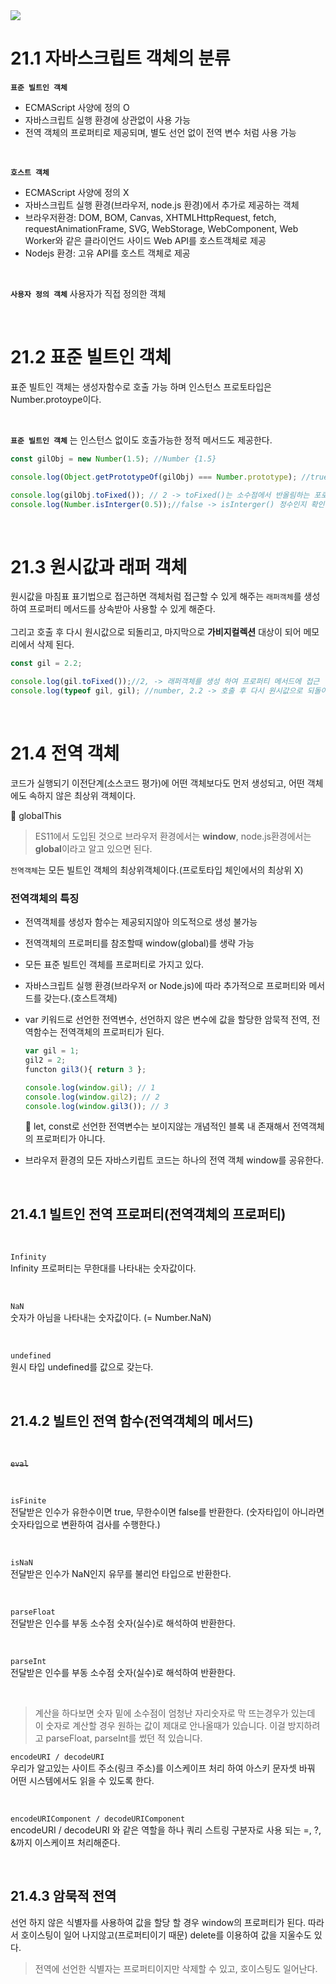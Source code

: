 <img src="https://capsule-render.vercel.app/api?type=waving&color=gradient&customColorList=1&height=200&section=header&text=Chapter21.%20%EB%B9%8C%ED%8A%B8%EC%9D%B8%20%EA%B0%9D%EC%B2%B4&fontSize=50">

# **21.1 자바스크립트 객체의 분류**
**```표준 빌트인 객체```** <br>
* ECMAScript 사양에 정의 O
* 자바스크립트 실행 환경에 상관없이 사용 가능
* 전역 객체의 프로퍼티로 제공되며, 별도 선언 없이 전역 변수 처럼 사용 가능

<br>

**```호스트 객체```**
* ECMAScript 사양에 정의 X
* 자바스크립트 실행 환경(브라우저, node.js 환경)에서 추가로 제공하는 객체
* 브라우저환경: DOM, BOM, Canvas, XHTMLHttpRequest, fetch, requestAnimationFrame, SVG, WebStorage, WebComponent, Web Worker와 같은 클라이언드 사이드 Web API를 호스트객체로 제공
* Nodejs 환경: 고유 API를 호스트 객체로 제공

<br>

**```사용자 정의 객체```**
사용자가 직접 정의한 객체

<br>

# **21.2 표준 빌트인 객체**
표준 빌트인 객체는 생성자함수로 호출 가능 하며 인스턴스 프로토타입은 Number.protoype이다.

<br>

**```표준 빌트인 객체```** 는 인스턴스 없이도 호출가능한 정적 메서드도 제공한다.

```js
const gilObj = new Number(1.5); //Number {1.5}

console.log(Object.getPrototypeOf(gilObj) === Number.prototype); //true

console.log(gilObj.toFixed()); // 2 -> toFixed()는 소수점에서 반올림하는 포로토타입 메서드이다.
console.log(Number.isInterger(0.5));//false -> isInterger() 정수인지 확인하는 정적 메서드
```

<br>

# **21.3 원시값과 래퍼 객체**
원시값을 마침표 표기법으로 접근하면 객체처럼 접근할 수 있게 해주는 ```래퍼객체```를 생성하여 프로퍼티 메서드를 상속받아 사용할 수 있게 해준다. <br><br>
그리고 호출 후 다시 원시값으로 되돌리고, 마지막으로 **가비지컬렉션** 대상이 되어 메모리에서 삭제 된다.

```js
const gil = 2.2;

console.log(gil.toFixed());//2, -> 래퍼객체를 생성 하여 프로퍼티 메서드에 접근
console.log(typeof gil, gil); //number, 2.2 -> 호출 후 다시 원시값으로 되돌아 가며 가비지컬렉션 대상이 된다.
```

<br>

# **21.4 전역 객체**
코드가 실행되기 이전단계(소스코드 평가)에 어떤 객체보다도 먼저 생성되고, 어떤 객체에도 속하지 않은 최상위 객체이다.

📌 globalThis
> ES11에서 도입된 것으로 브라우저 환경에서는 **window**, node.js환경에서는 **global**이라고 알고 있으면 된다.

```전역객체```는 모든 빌트인 객체의 최상위객체이다.(프로토타입 체인에서의 최상위 X)

### **전역객체의 특징**
* 전역객체를 생성자 함수는 제공되지않아 의도적으로 생성 불가능
* 전역객체의 프로퍼티를 참조할때 window(global)를 생략 가능
* 모든 표준 빌트인 객체를 프로퍼티로 가지고 있다.
* 자바스크립트 실행 환경(브라우저 or Node.js)에 따라 추가적으로 프로퍼티와 메서드를 갖는다.(호스트객체)
* var 키워드로 선언한 전역변수, 선언하지 않은 변수에 값을 할당한 암묵적 전역, 전역함수는 전역객체의 프로퍼티가 된다.

    ```js
    var gil = 1;
    gil2 = 2;
    functon gil3(){ return 3 };

    console.log(window.gil); // 1
    console.log(window.gil2); // 2
    console.log(window.gil3()); // 3
    ```
    📌 let, const로 선언한 전역변수는 보이지않는 개념적인 블록 내 존재해서 전역객체의 프로퍼티가 아니다.

* 브라우저 환경의 모든 자바스키립트 코드는 하나의 전역 객체 window를 공유한다.

<br>

## **21.4.1 빌트인 전역 프로퍼티(전역객체의 프로퍼티)**

<br>

```Infinity``` <br>
Infinity 프로퍼티는 무한대를 나타내는 숫자값이다.

<br>

```NaN``` <br>
숫자가 아님을 나타내는 숫자값이다. (= Number.NaN)

<br>

```undefined``` <br>
원시 타입 undefined를 값으로 갖는다.

<br>

## **21.4.2 빌트인 전역 함수(전역객체의 메서드)**

<br>

~~```eval``` <br>~~

<br>

```isFinite``` <br>
전달받은 인수가 유한수이면 true, 무한수이면 false를 반환한다. (숫자타입이 아니라면 숫자타입으로 변환하여 검사를 수행한다.)

<br>

```isNaN``` <br>
전달받은 인수가 NaN인지 유무를 불리언 타입으로 반환한다.

<br>

```parseFloat``` <br>
전달받은 인수를 부동 소수점 숫자(실수)로 해석하여 반환한다.

<br>

```parseInt``` <br>
전달받은 인수를 부동 소수점 숫자(실수)로 해석하여 반환한다.

<br>

>계산을 하다보면 숫자 밑에 소수점이 엄청난 자리숫자로 막 뜨는경우가 있는데 이 숫자로 계산할 경우 원하는 값이 제대로 안나올때가 있습니다. 이걸 방지하려고 parseFloat, parseInt를 썼던 적 있습니다.

```encodeURI / decodeURI``` <br>
우리가 알고있는 사이트 주소(링크 주소)를 이스케이프 처리 하여 아스키 문자셋 바꿔 어떤 시스템에서도 읽을 수 있도록 한다.

<br>

```encodeURIComponent / decodeURIComponent``` <br>
encodeURI / decodeURI 와 같은 역할을 하나 쿼리 스트링 구분자로 사용 되는 =, ?, &까지 이스케이프 처리해준다.

<br>

## **21.4.3 암묵적 전역**
선언 하지 않은 식별자를 사용하여 값을 할당 할 경우 window의 프로퍼티가 된다. 따라서 호이스팅이 일어 나지않고(프로퍼티이기 때문) delete를 이용하여 값을 지울수도 있다.

>전역에 선언한 식별자는 프로퍼티이지만 삭제할 수 있고, 호이스팅도 일어난다.